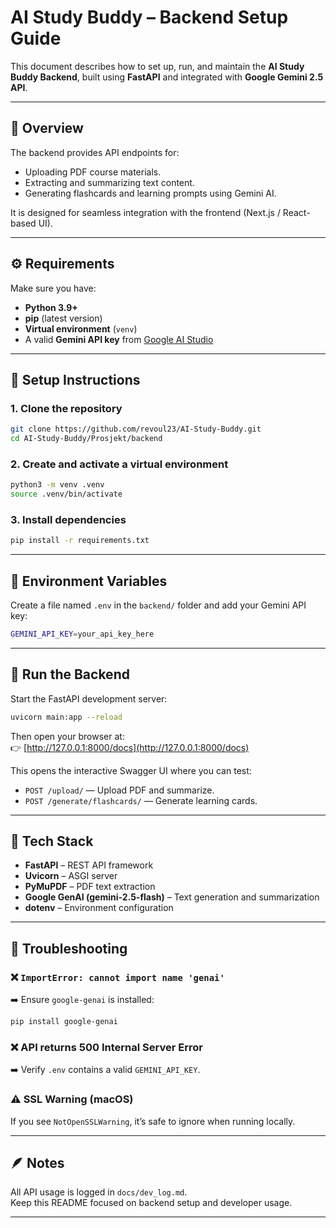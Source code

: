 

# AI Study Buddy – Backend Setup Guide

This document describes how to set up, run, and maintain the **AI Study Buddy Backend**, built using **FastAPI** and integrated with **Google Gemini 2.5 API**.

---

## 📘 Overview
The backend provides API endpoints for:
- Uploading PDF course materials.
- Extracting and summarizing text content.
- Generating flashcards and learning prompts using Gemini AI.

It is designed for seamless integration with the frontend (Next.js / React-based UI).

---

## ⚙️ Requirements
Make sure you have:
- **Python 3.9+**
- **pip** (latest version)
- **Virtual environment** (`venv`)
- A valid **Gemini API key** from [Google AI Studio](https://aistudio.google.com/app/apikey)

---

## 🧩 Setup Instructions

### 1. Clone the repository
```bash
git clone https://github.com/revoul23/AI-Study-Buddy.git
cd AI-Study-Buddy/Prosjekt/backend
```

### 2. Create and activate a virtual environment
```bash
python3 -m venv .venv
source .venv/bin/activate
```

### 3. Install dependencies
```bash
pip install -r requirements.txt
```

---

## 🔑 Environment Variables
Create a file named `.env` in the `backend/` folder and add your Gemini API key:

```bash
GEMINI_API_KEY=your_api_key_here
```

---

## 🚀 Run the Backend
Start the FastAPI development server:

```bash
uvicorn main:app --reload
```

Then open your browser at:  
👉 [http://127.0.0.1:8000/docs](http://127.0.0.1:8000/docs)

This opens the interactive Swagger UI where you can test:
- `POST /upload/` — Upload PDF and summarize.
- `POST /generate/flashcards/` — Generate learning cards.

---

## 🧠 Tech Stack
- **FastAPI** – REST API framework
- **Uvicorn** – ASGI server
- **PyMuPDF** – PDF text extraction
- **Google GenAI (gemini-2.5-flash)** – Text generation and summarization
- **dotenv** – Environment configuration

---

## 🧰 Troubleshooting

### ❌ `ImportError: cannot import name 'genai'`
➡️ Ensure `google-genai` is installed:
```bash
pip install google-genai
```

### ❌ API returns 500 Internal Server Error
➡️ Verify `.env` contains a valid `GEMINI_API_KEY`.

### ⚠️ SSL Warning (macOS)
If you see `NotOpenSSLWarning`, it’s safe to ignore when running locally.

---

## 🪶 Notes
All API usage is logged in `docs/dev_log.md`.  
Keep this README focused on backend setup and developer usage.

---